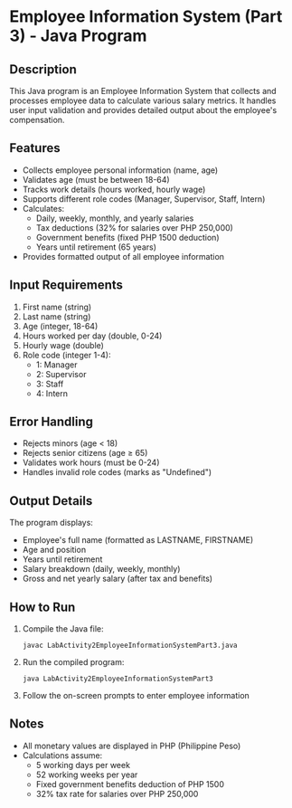 # Employee Information System (Part 3) - Java Program

## Description
This Java program is an Employee Information System that collects and processes employee data to calculate various salary metrics. It handles user input validation and provides detailed output about the employee's compensation.

## Features
- Collects employee personal information (name, age)
- Validates age (must be between 18-64)
- Tracks work details (hours worked, hourly wage)
- Supports different role codes (Manager, Supervisor, Staff, Intern)
- Calculates:
  - Daily, weekly, monthly, and yearly salaries
  - Tax deductions (32% for salaries over PHP 250,000)
  - Government benefits (fixed PHP 1500 deduction)
  - Years until retirement (65 years)
- Provides formatted output of all employee information

## Input Requirements
1. First name (string)
2. Last name (string)
3. Age (integer, 18-64)
4. Hours worked per day (double, 0-24)
5. Hourly wage (double)
6. Role code (integer 1-4):
   - 1: Manager
   - 2: Supervisor
   - 3: Staff
   - 4: Intern

## Error Handling
- Rejects minors (age < 18)
- Rejects senior citizens (age ≥ 65)
- Validates work hours (must be 0-24)
- Handles invalid role codes (marks as "Undefined")

## Output Details
The program displays:
- Employee's full name (formatted as LASTNAME, FIRSTNAME)
- Age and position
- Years until retirement
- Salary breakdown (daily, weekly, monthly)
- Gross and net yearly salary (after tax and benefits)

## How to Run
1. Compile the Java file:
   ```
   javac LabActivity2EmployeeInformationSystemPart3.java
   ```
2. Run the compiled program:
   ```
   java LabActivity2EmployeeInformationSystemPart3
   ```
3. Follow the on-screen prompts to enter employee information

## Notes
- All monetary values are displayed in PHP (Philippine Peso)
- Calculations assume:
  - 5 working days per week
  - 52 working weeks per year
  - Fixed government benefits deduction of PHP 1500
  - 32% tax rate for salaries over PHP 250,000
